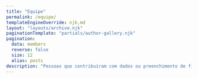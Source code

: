 ```yaml
---
title: "Equipe"
permalink: /equipe/
templateEngineOverride: njk,md
layout: "layouts/archive.njk"
paginationTemplate: "partials/author-gallery.njk"
pagination:
  data: members
  reverse: false
  size: 12
  alias: posts
description: "Pessoas que contribuíram com dados ou preenchimento de fichas."
---
```


